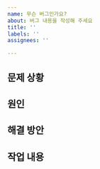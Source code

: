 ```yaml
---
name: 무슨 버그인가요?
about: 버그 내용을 작성해 주세요
title: ''
labels: ''
assignees: ''

---
```


## 문제 상황

## 원인

## 해결 방안

## 작업 내용

